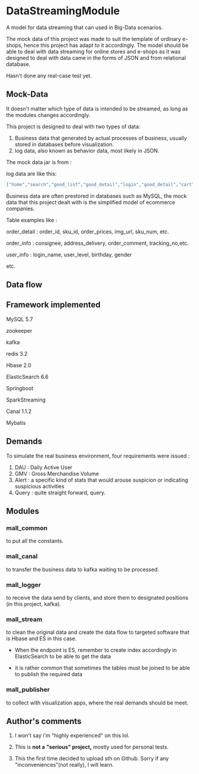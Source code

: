 # DataStreamingModule


A model for data streaming that can used in Big-Data scenarios. 

The mock data of this project was made to suit the template of ordinary e-shops, hence this project has adapt to it accordingly. The model should be able to deal with data streaming for online stores and e-shops as it was designed to deal with data came in the forms of JSON and from relational database.

Hasn't done any real-case test yet. 



## Mock-Data

It doesn't matter which type of data is intended to be streamed, as long as the modules changes accordingly.

This project is designed to deal with two types of data:

1. Business data that generated by actual processes of business, usually stored in databases before visualization.
2. log data, also known as behavior data, most likely in JSON.

The mock data jar is from :

[atguigu.com]: http://www.atguigu.com/	"you might need to know Chinese!"



log data are like this:

```json
["home","search","good_list","good_detail","login","good_detail","cart","trade","payment"]
```



Business data are often prestored in databases such as MySQL, the mock data that this project dealt with is the simplified model of ecommerce companies.

Table examples like : 

order_detail : order_id, sku_id, order_prices, img_url, sku_num, etc.

order_info : consignee, address_delivery, order_comment, tracking_no,etc. 

user_info : login_name, user_level, birthday, gender

etc.

## Data flow



## Framework implemented

MySQL 5.7

zookeeper

kafka       

redis 3.2

Hbase 2.0

ElasticSearch 6.6

Springboot

SparkStreaming

Canal 1.1.2

Mybatis

## Demands

To simulate the real business environment, four requirements were issued :

1. DAU : Daily Active User
2. GMV : Gross Merchandise Volume
3. Alert : a specific kind of stats that would arouse suspicion or indicating suspicious activities 
4. Query : quite straight forward, query. 

## Modules

### mall_common  

to put all the constants.



### mall_canal

to transfer the business data to kafka waiting to be processed.



### mall_logger 

to receive the data send by clients, and store them to designated positions (in this project, kafka). 



### mall_stream

to clean the original data and create the data flow to targeted software that is Hbase and ES in this case.

- When the endpoint is ES, remember to create index accordingly in ElasticSearch to be able to get the data

- it is rather common that sometimes the tables must be joined to be able to publish the required data

  

### mall_publisher

to collect with visualization apps, where the real demands should be meet.

## Author's comments

1. I won't say i'm "highly experienced" on this lol.

2. This is **not a** **"serious" project,** mostly used for personal tests.

3. This the first time decided to upload sth on Github. Sorry if any "inconveniences"(not really), I will learn.

   

 